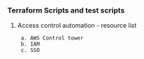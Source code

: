 ### Terraform Scripts and test scripts ###

1. Access control automation - resource list

        a. AWS Control tower
        b. IAM
        c. SSO